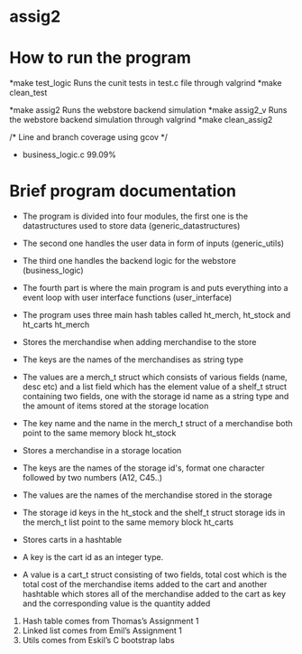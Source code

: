 # assig2

# How to run the program
*make test_logic
    Runs the cunit tests in test.c file through valgrind
*make clean_test

*make assig2
    Runs the webstore backend simulation
*make assig2_v
    Runs the webstore backend simulation through valgrind
*make clean_assig2

/* Line and branch coverage using gcov */
* business_logic.c 99.09% 

 # Brief program documentation
 * The program is divided into four modules, the first one is the datastructures used to store data (generic_datastructures)
 * The second one handles the user data in form of inputs (generic_utils)
 * The third one handles the backend logic for the webstore (business_logic)
 * The fourth part is where the main program is and puts everything into a event loop with user interface functions (user_interface)

 * The program uses three main hash tables called ht_merch, ht_stock and ht_carts
 ht_merch
 * Stores the merchandise when adding merchandise to the store
 * The keys are the names of the merchandises as string type
 * The values are a merch_t struct which consists of various fields (name, desc etc) and a list field which has the element
 value of a shelf_t struct containing two fields, one with the storage id name as a string type and the amount of items stored at
 the storage location
* The key name and the name in the merch_t struct of a merchandise both point to the same memory block
ht_stock
* Stores a merchandise in a storage location
* The keys are the names of the storage id's, format one character followed by two numbers (A12, C45..)
* The values are the names of the merchandise stored in the storage
* The storage id keys in the ht_stock and the shelf_t struct storage ids in the merch_t list point to the same memory block
ht_carts
* Stores carts in a hashtable
* A key is the cart id as an integer type.
* A value is a cart_t struct consisting of two fields, total cost which is the total cost of the merchandise items added to the cart
and another hashtable which stores all of the merchandise added to the cart as key and the corresponding value is the quantity added

1. Hash table comes from Thomas’s Assignment 1
2. Linked list comes from Emil’s Assignment 1
3. Utils comes from Eskil’s C bootstrap labs

